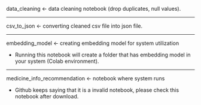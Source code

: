data_cleaning <- data cleaning notebook (drop duplicates, null values).

---

csv_to_json <- converting cleaned csv file into json file.

---

embedding_model <- creating embedding model for system utilization
* Running this notebook will create a folder that has embedding model in your system (Colab environment).

---

medicine_info_recommendation <- notebook where system runs
* Github keeps saying that it is a invalid notebook, please check this notebook after download.
